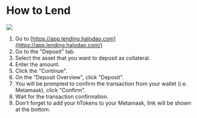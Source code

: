 # How to Lend

![](../.gitbook/assets/lm-deposit.gif)

1. Go to [https://app.lending.halodao.com](https://app.lending.halodao.com/)
2. Go to the "Deposit" tab.
3. Select the asset that you want to deposit as collateral.
4. Enter the amount.
5. Click the "Continue".
6. On the "Deposit Overview", click "Deposit".
7. You will be prompted to confirm the transaction from your wallet (i.e. Metamask), click "Confirm".
8. Wait for the transaction confirmation.
9. Don't forget to add your hTokens to your Metamask, link will be shown at the bottom.&#x20;

